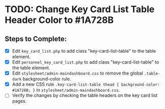 # TODO: Change Key Card List Table Header Color to #1A728B

## Steps to Complete:
- [x] Edit `key_card_list.php` to add class "key-card-list-table" to the table element.
- [x] Edit `personnel_key_card_list.php` to add class "key-card-list-table" to the table element.
- [x] Edit `stylesheet/admin-maindashboard.css` to remove the global `.table-dark` background-color rule.
- [x] Add a new CSS rule `.key-card-list-table thead { background-color: #1A728B; }` in `stylesheet/admin-maindashboard.css`.
- [ ] Verify the changes by checking the table headers on the key card list pages.
